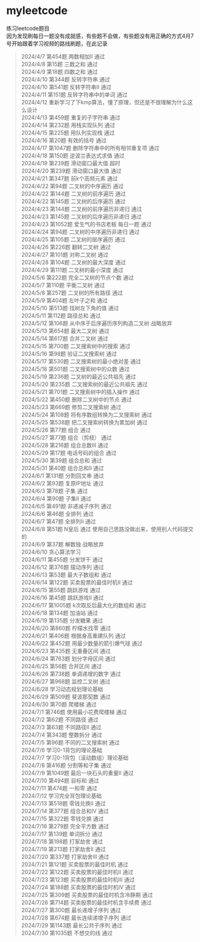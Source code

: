 # myleetcode
练习leetcode题目  
因为发现刷每日一题没有成就感，有些题不会做，有些题没有用正确的方式4月7号开始跟着学习视频的路线刷题，在此记录  
> 2024/4/7 第454题 两数相加Ⅱ 通过  
> 2024/4/8 第15题 三数之和 通过  
> 2024/4/9 第18题 四数之和 通过  
> 2024/4/10 第344题 反转字符串 通过  
> 2024/4/10 第541题 反转字符串Ⅱ 通过  
> 2024/4/11 第151题 反转字符串中的单词 通过  
> 2024/4/12 重新学习了下kmp算法，懂了原理，但还是不很理解为什么这么设计  
> 2024/4/13 第459题 重复的子字符串 通过  
> 2024/4/14 第232题 用栈实现队列 通过  
> 2024/4/15 第225题 用队列实现栈 通过  
> 2024/4/16 第20题 有效的括号 通过  
> 2024/4/17 第1047题 删除字符串中的所有相邻重复项 通过  
> 2024/4/18 第150题 逆波兰表达式求值 通过  
> 2024/4/19 第239题 滑动窗口最大值 超时  
> 2024/4/20 第239题 滑动窗口最大值 通过  
> 2024/4/21 第347题 前k个高频元素 通过  
> 2024/4/22 第94题 二叉树的中序遍历 通过  
> 2024/4/22 第144题 二叉树的前序遍历 通过  
> 2024/4/22 第145题 二叉树的后序遍历 通过  
> 2024/4/23 第144题 二叉树的前序遍历非递归 通过  
> 2024/4/23 第145题 二叉树的后序遍历非递归 通过  
> 2024/4/23 第1052题 爱生气的书店老板 每日一题 通过  
> 2024/4/24 第94题 二叉树的中序遍历非递归 通过  
> 2024/4/25 第105题 二叉树的层序遍历 通过  
> 2024/4/26 第226题 翻转二叉树 通过  
> 2024/4/27 第101题 对称二叉树 通过  
> 2024/4/28 第104题 二叉树的最大深度 通过  
> 2024/4/29 第111题 二叉树的最小深度 通过  
> 2024/5/6 第222题 完全二叉树的节点个数 通过  
> 2024/5/7 第110题 平衡二叉树 通过  
> 2024/5/8 第257题 二叉树的所有路径 通过  
> 2024/5/9 第404题 左叶子之和 通过  
> 2024/5/10 第513题 找树左下角的值 通过  
> 2024/5/11 第112题 路径总和 通过  
> 2024/5/12 第106题 从中序于后序遍历序列构造二叉树 战略放弃  
> 2024/5/13 第654题 最大二叉树 通过  
> 2024/5/14 第617题 合并二叉树 通过  
> 2024/5/15 第700题 二叉搜索树中的搜索 通过  
> 2024/5/16 第98题 验证二叉搜索树 通过  
> 2024/5/17 第530题 二叉搜索树的最小绝对差 通过  
> 2024/5/18 第501题 二叉搜索树中的众数 通过  
> 2024/5/19 第236题 二叉树的最近公共祖先 通过  
> 2024/5/20 第235题 二叉搜索树的最近公共祖先 通过  
> 2024/5/21 第701题 二叉搜索树中的插入操作 通过  
> 2024/5/22 第450题 删除二叉树中的节点 通过  
> 2024/5/23 第669题 修剪二叉搜索树 通过  
> 2024/5/24 第108题 将有序数组转换为二叉搜索树 通过  
> 2024/5/25 第538题 把二叉搜索树转换为累加树 通过  
> 2024/5/26 第77题 组合 通过  
> 2024/5/27 第77题 组合（剪枝） 通过  
> 2024/5/28 第216题 组合总数Ⅲ 通过  
> 2024/5/29 第17题 电话号码的组合 通过  
> 2024/5/30 第39题 组合总和 通过  
> 2024/5/31 第40题 组合总和Ⅱ 通过  
> 2024/6/1 第131题 分割回文串 通过  
> 2024/6/2 第93题 复原IP地址 通过  
> 2024/6/3 第78题 子集 通过  
> 2024/6/4 第90题 子集Ⅱ 通过  
> 2024/6/5 第491题 非递减子序列 通过  
> 2024/6/6 第46题 全排列 通过  
> 2024/6/7 第47题 全排列Ⅱ 通过  
> 2024/6/8 第51题 N皇后 通过 使用自己思路没做出来，使用别人代码提交的  
> 2024/6/9 第37题 解数独 战略放弃  
> 2024/6/10 贪心算法学习  
> 2024/6/11 第455题 分发饼干 通过  
> 2024/6/12 第376题 摆动序列 通过  
> 2024/6/13 第53题 最大子数组和 通过  
> 2024/6/14 第122题 买卖股票的最佳时机Ⅱ 通过  
> 2024/6/15 第55题 跳跃游戏 通过  
> 2024/6/16 第45题 跳跃游戏Ⅱ 通过  
> 2024/6/17 第1005题 k次取反后最大化的数组和 通过  
> 2024/6/18 第134题 加油站 通过  
> 2024/6/19 第135题 分发糖果 通过  
> 2024/6/20 第860题 柠檬水找零 通过  
> 2024/6/21 第406题 根据身高重建队列 通过  
> 2024/6/22 第452题 用最少数量的箭引爆气球 通过  
> 2024/6/23 第435题 无重叠区间 通过  
> 2024/6/24 第763题 划分字母区间 通过  
> 2024/6/25 第56题 合并区间 通过  
> 2024/6/26 第738题 单调递增的数字 通过  
> 2024/6/27 第968题 监控二叉树 通过  
> 2024/6/28 学习动态规划理论基础  
> 2024/6/29 第509题 斐波那契数 通过  
> 2024/6/30 第70题 爬楼梯 通过  
> 2024/7/1 第746题 使用最小花费爬楼梯 通过  
> 2024/7/2 第62题 不同路径 通过  
> 2024/7/3 第63题 不同路径Ⅱ 通过  
> 2024/7/4 第343题 整数拆分 通过  
> 2024/7/5 第96题 不同的二叉搜索树 通过  
> 2024/7/6 学习0-1背包的理论基础  
> 2024/7/7 学习0-1背包（滚动数组）理论基础  
> 2024/7/8 第416题 分割等和子集 通过    
> 2024/7/9 第1049题 最后一块石头的重量Ⅱ 通过    
> 2024/7/10 第494题 目标和 通过    
> 2024/7/11 第474题 一和零 通过    
> 2024/7/12 学习完全背包理论基础    
> 2024/7/13 第518题 零钱兑换Ⅱ 通过    
> 2024/7/14 第377题 组合总和Ⅳ 通过    
> 2024/7/15 第322题 零钱兑换 通过    
> 2024/7/16 第279题 完全平方数 通过    
> 2024/7/17 第139题 单词拆分 通过    
> 2024/7/18 第198题 打家劫舍 通过    
> 2024/7/19 第213题 打家劫舍Ⅱ 通过    
> 2024/7/20 第337题 打家劫舍Ⅲ 通过    
> 2024/7/21 第121题 买卖股票的最佳时机 通过    
> 2024/7/22 第122题 买卖股票的最佳时机Ⅱ 通过    
> 2024/7/23 第123题 买卖股票的最佳时机Ⅲ 通过    
> 2024/7/24 第188题 买卖股票的最佳时机Ⅳ 通过    
> 2024/7/25 第309题 买卖股票的最佳时机含冷静期 通过    
> 2024/7/26 第714题 买卖股票的最佳时机含手续费 通过    
> 2024/7/27 第300题 最长递增子序列 通过    
> 2024/7/28 第674题 最长连续递增子序列 通过    
> 2024/7/29 第1143题 最长公共子序列 通过    
> 2024/7/30 第1035题 不想交的线 通过    

